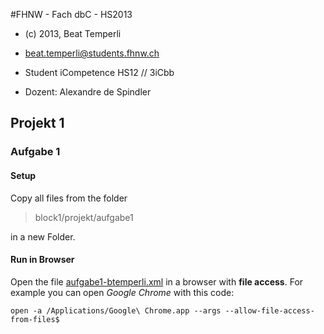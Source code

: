 #FHNW - Fach dbC - HS2013

* (c) 2013, Beat Temperli
* beat.temperli@students.fhnw.ch
* Student iCompetence HS12 // 3iCbb

* Dozent: Alexandre de Spindler

## Projekt 1

### Aufgabe 1

#### Setup
Copy all files from the folder
> block1/projekt/aufgabe1

in a new Folder.

#### Run in Browser
Open the file [aufgabe1-btemperli.xml](https://github.com/btemperli/fhnw-dbc/blob/master/block1/projekt/aufgabe1/aufgabe1-btemperli.xml)
in a browser with **file access**. For example you can open *Google Chrome* with this code:

`open -a /Applications/Google\ Chrome.app --args --allow-file-access-from-files$`
